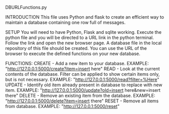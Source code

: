 DBURLFunctions.py

INTRODUCTION
This file uses Python and flask to create an efficient way 
to maintain a database containing one row full of messages.

SETUP
You will need to have Python, Flask and sqlite working.
Execute the python file and you will be directed to a URL
link in the python terminal. Follow the link and open the
new browser page. A database file in the local repository
of this file should be created.
You can use the URL of the browser to execute the defined
functions on your new database.

FUNCTIONS:
  CREATE - Add a new item to your database.
    EXAMPLE: "http://127.0.0.1:5000/create?item=insert here"
  READ - Look at the current contents of the database.
  Filter can be applied to show certain items only, but
  is not necessary.
    EXAMPLE: "http://127.0.0.1:5000/read?filter=%Here"
  UPDATE - Identify old item already present in database
  to replace with new item.
    EXAMPLE: "http://127.0.0.1:5000/update?old=insert here&new=insert there"
  DELETE - Remove an existing item from the database.
    EXAMPLE: "http://127.0.0.1:5000/delete?item=insert there"
  RESET - Remove all items from database.
    EXAMPLE: "http://127.0.0.1:5000/reset"
    
